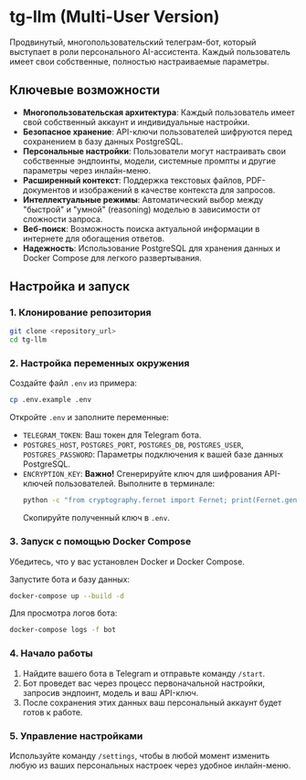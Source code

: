 # tg-llm (Multi-User Version)

Продвинутый, многопользовательский телеграм-бот, который выступает в роли персонального AI-ассистента. Каждый пользователь имеет свои собственные, полностью настраиваемые параметры.

## Ключевые возможности

- **Многопользовательская архитектура**: Каждый пользователь имеет свой собственный аккаунт и индивидуальные настройки.
- **Безопасное хранение**: API-ключи пользователей шифруются перед сохранением в базу данных PostgreSQL.
- **Персональные настройки**: Пользователи могут настраивать свои собственные эндпоинты, модели, системные промпты и другие параметры через инлайн-меню.
- **Расширенный контекст**: Поддержка текстовых файлов, PDF-документов и изображений в качестве контекста для запросов.
- **Интеллектуальные режимы**: Автоматический выбор между "быстрой" и "умной" (reasoning) моделью в зависимости от сложности запроса.
- **Веб-поиск**: Возможность поиска актуальной информации в интернете для обогащения ответов.
- **Надежность**: Использование PostgreSQL для хранения данных и Docker Compose для легкого развертывания.

## Настройка и запуск

### 1. Клонирование репозитория

```bash
git clone <repository_url>
cd tg-llm
```

### 2. Настройка переменных окружения

Создайте файл `.env` из примера:

```bash
cp .env.example .env
```

Откройте `.env` и заполните переменные:

- `TELEGRAM_TOKEN`: Ваш токен для Telegram бота.
- `POSTGRES_HOST`, `POSTGRES_PORT`, `POSTGRES_DB`, `POSTGRES_USER`, `POSTGRES_PASSWORD`: Параметры подключения к вашей базе данных PostgreSQL.
- `ENCRYPTION_KEY`: **Важно!** Сгенерируйте ключ для шифрования API-ключей пользователей. Выполните в терминале:
  ```bash
  python -c "from cryptography.fernet import Fernet; print(Fernet.generate_key().decode())"
  ```
  Скопируйте полученный ключ в `.env`.

### 3. Запуск с помощью Docker Compose

Убедитесь, что у вас установлен Docker и Docker Compose.

Запустите бота и базу данных:

```bash
docker-compose up --build -d
```

Для просмотра логов бота:

```bash
docker-compose logs -f bot
```

### 4. Начало работы

1.  Найдите вашего бота в Telegram и отправьте команду `/start`.
2.  Бот проведет вас через процесс первоначальной настройки, запросив эндпоинт, модель и ваш API-ключ.
3.  После сохранения этих данных ваш персональный аккаунт будет готов к работе.

### 5. Управление настройками

Используйте команду `/settings`, чтобы в любой момент изменить любую из ваших персональных настроек через удобное инлайн-меню.
